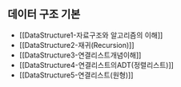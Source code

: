 
## 데이터 구조 기본

* [[DataStructure1-자료구조와 알고리즘의 이해]]
* [[DataStructure2-재귀(Recursion)]]
* [[DataStructure3-연결리스트개념이해]]
* [[DataStructure4-연결리스트의ADT(정렬리스트)]]
* [[DataStructure5-연결리스트(원형)]]
